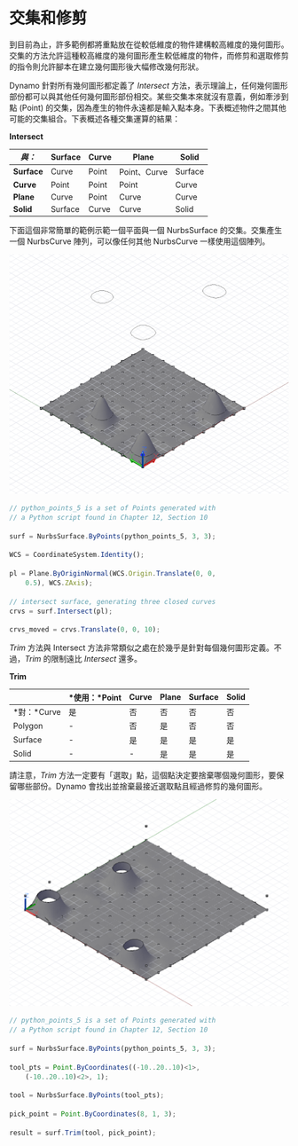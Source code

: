 # 交集和修剪

到目前為止，許多範例都將重點放在從較低維度的物件建構較高維度的幾何圖形。交集的方法允許這種較高維度的幾何圖形產生較低維度的物件，而修剪和選取修剪的指令則允許腳本在建立幾何圖形後大幅修改幾何形狀。

Dynamo 針對所有幾何圖形都定義了 *Intersect* 方法，表示理論上，任何幾何圖形部份都可以與其他任何幾何圖形部份相交。某些交集本來就沒有意義，例如牽涉到點 (Point) 的交集，因為產生的物件永遠都是輸入點本身。下表概述物件之間其他可能的交集組合。下表概述各種交集運算的結果：

**Intersect**

|*與：*|Surface|Curve|Plane|Solid|
| -- | -- | -- | -- | -- |
|**Surface**|Curve|Point|Point、Curve|Surface|
|**Curve**|Point|Point|Point|Curve|
|**Plane**|Curve|Point|Curve|Curve|
|**Solid**|Surface|Curve|Curve|Solid|

下面這個非常簡單的範例示範一個平面與一個 NurbsSurface 的交集。交集產生一個 NurbsCurve 陣列，可以像任何其他 NurbsCurve 一樣使用這個陣列。

![](images/12-8/IntersectionAndTrim_01.png)

```js
// python_points_5 is a set of Points generated with
// a Python script found in Chapter 12, Section 10

surf = NurbsSurface.ByPoints(python_points_5, 3, 3);

WCS = CoordinateSystem.Identity();

pl = Plane.ByOriginNormal(WCS.Origin.Translate(0, 0,
    0.5), WCS.ZAxis);

// intersect surface, generating three closed curves
crvs = surf.Intersect(pl);

crvs_moved = crvs.Translate(0, 0, 10);
```

*Trim* 方法與 Intersect 方法非常類似之處在於幾乎是針對每個幾何圖形定義。不過，*Trim* 的限制遠比 *Intersect* 還多。

**Trim**


|    |*使用：*Point|Curve|Plane|Surface|Solid|
| -- | -- | -- | -- | -- | -- |
|*對：*Curve|是|否|否|否|否|
|Polygon|-|否|是|否|否|
|Surface|-|是|是|是|是|
|Solid|-|-|是|是|是|

請注意，*Trim* 方法一定要有「選取」點，這個點決定要捨棄哪個幾何圖形，要保留哪些部份。Dynamo 會找出並捨棄最接近選取點且經過修剪的幾何圖形。

![](images/12-8/IntersectionAndTrim_02.png)

```js
// python_points_5 is a set of Points generated with
// a Python script found in Chapter 12, Section 10

surf = NurbsSurface.ByPoints(python_points_5, 3, 3);

tool_pts = Point.ByCoordinates((-10..20..10)<1>,
    (-10..20..10)<2>, 1);

tool = NurbsSurface.ByPoints(tool_pts);

pick_point = Point.ByCoordinates(8, 1, 3);

result = surf.Trim(tool, pick_point);
```

